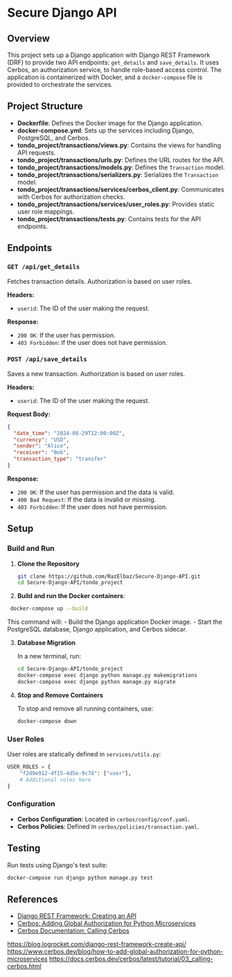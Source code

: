 # Secure Django API

## Overview

This project sets up a Django application with Django REST Framework (DRF) to provide two API endpoints: `get_details` and `save_details`. It uses Cerbos, an authorization service, to handle role-based access control. The application is containerized with Docker, and a `docker-compose` file is provided to orchestrate the services.

## Project Structure

- **Dockerfile**: Defines the Docker image for the Django application.
- **docker-compose.yml**: Sets up the services including Django, PostgreSQL, and Cerbos.
- **tondo_project/transactions/views.py**: Contains the views for handling API requests.
- **tondo_project/transactions/urls.py**: Defines the URL routes for the API.
- **tondo_project/transactions/models.py**: Defines the `Transaction` model.
- **tondo_project/transactions/serializers.py**: Serializes the `Transaction` model.
- **tondo_project/transactions/services/cerbos_client.py**: Communicates with Cerbos for authorization checks.
- **tondo_project/transactions/services/user_roles.py**: Provides static user role mappings.
- **tondo_project/transactions/tests.py**: Contains tests for the API endpoints.

## Endpoints

### `GET /api/get_details`

Fetches transaction details. Authorization is based on user roles.

**Headers:**
- `userid`: The ID of the user making the request.

**Response:**
- `200 OK`: If the user has permission.
- `403 Forbidden`: If the user does not have permission.

### `POST /api/save_details`

Saves a new transaction. Authorization is based on user roles.

**Headers:**
- `userid`: The ID of the user making the request.

**Request Body:**
```json
{
  "date_time": "2024-08-29T12:00:00Z",
  "currency": "USD",
  "sender": "Alice",
  "receiver": "Bob",
  "transaction_type": "transfer"
}
```

**Response:**
- `200 OK`: If the user has permission and the data is valid.
- `400 Bad Request`: If the data is invalid or missing.
- `403 Forbidden`: If the user does not have permission.

## Setup

### Build and Run

1. **Clone the Repository**

   ```bash
   git clone https://github.com/RazElbaz/Secure-Django-API.git
   cd Secure-Django-API/tondo_project
   ```

2.  **Build and run the Docker containers**:

   ```bash
    docker-compose up --build
   ```
   This command will:
    - Build the Django application Docker image.
    - Start the PostgreSQL database, Django application, and Cerbos sidecar.

3. **Database Migration**

   In a new terminal, run:

   ```bash
   cd Secure-Django-API/tondo_project
   docker-compose exec django python manage.py makemigrations
   docker-compose exec django python manage.py migrate   
   ```

4. **Stop and Remove Containers**

   To stop and remove all running containers, use:

   ```bash
   docker-compose down
   ```

### User Roles

User roles are statically defined in `services/utils.py`:

```python
USER_ROLES = {
    "f2d9e912-df15-4d5e-9c7d": ["user"],
    # Additional roles here
}
```

### Configuration

- **Cerbos Configuration**: Located in `cerbos/config/conf.yaml`.
- **Cerbos Policies**: Defined in `cerbos/policies/transaction.yaml`.

## Testing

Run tests using Django's test suite:

```bash
docker-compose run django python manage.py test
```

## References

- [Django REST Framework: Creating an API](https://blog.logrocket.com/django-rest-framework-create-api/)
- [Cerbos: Adding Global Authorization for Python Microservices](https://www.cerbos.dev/blog/how-to-add-global-authorization-for-python-microservices)
- [Cerbos Documentation: Calling Cerbos](https://docs.cerbos.dev/cerbos/latest/tutorial/03_calling-cerbos.html)

https://blog.logrocket.com/django-rest-framework-create-api/
https://www.cerbos.dev/blog/how-to-add-global-authorization-for-python-microservices
https://docs.cerbos.dev/cerbos/latest/tutorial/03_calling-cerbos.html